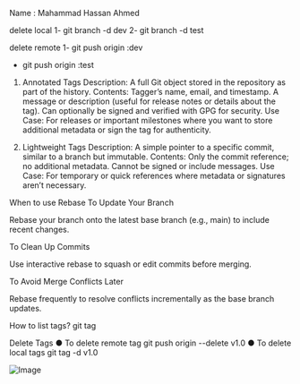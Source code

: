 Name : Mahammad Hassan Ahmed


delete local
1- git branch -d dev
2- git branch -d test

delete remote
1- git push origin :dev
- git push origin :test


1. Annotated Tags
Description: A full Git object stored in the repository as part of the history.
Contents:
Tagger’s name, email, and timestamp.
A message or description (useful for release notes or details about the tag).
Can optionally be signed and verified with GPG for security.
Use Case:
For releases or important milestones where you want to store additional metadata or sign the tag for authenticity.

2. Lightweight Tags
Description: A simple pointer to a specific commit, similar to a branch but immutable.
Contents:
Only the commit reference; no additional metadata.
Cannot be signed or include messages.
Use Case:
For temporary or quick references where metadata or signatures aren’t necessary.

When to use Rebase
To Update Your Branch

Rebase your branch onto the latest base branch (e.g., main) to include recent changes.


To Clean Up Commits

Use interactive rebase to squash or edit commits before merging.


To Avoid Merge Conflicts Later

Rebase frequently to resolve conflicts incrementally as the base branch updates.


How to list tags?
git tag


Delete Tags
●
To delete remote tag
git push origin --delete v1.0
●
To delete local tags
git tag -d v1.0


![Image](https://github.com/user-attachments/assets/43204a22-512d-4f0f-a7d0-5d939e5c5911)
